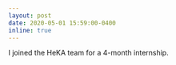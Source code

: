 ```yaml
---
layout: post
date: 2020-05-01 15:59:00-0400
inline: true
---
```


I joined the HeKA team for a 4-month internship.
